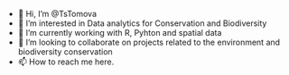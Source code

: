 - 👋 Hi, I’m @TsTomova
- 👀 I’m interested in Data analytics for Conservation and Biodiversity
- 🌱 I’m currently working with R, Pyhton and spatial data
- 💞️ I’m looking to collaborate on projects related to the environment and biodiversity conservation
- 📫 How to reach me here.

<!---
TsTomova/TsTomova is a ✨ special ✨ repository because its `README.md` (this file) appears on your GitHub profile.
You can click the Preview link to take a look at your changes.
--->
